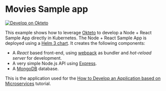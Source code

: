 # Movies Sample app

[![Develop on Okteto](https://okteto.com/develop-okteto.svg)](https://okteto.preview.okteto.net/#/deploy?repository=https://github.com/okteto/movies)

This example shows how to leverage [Okteto](https://github.com/okteto/okteto) to develop a Node + React Sample App directly in Kubernetes. The Node + React Sample App is deployed using a [Helm 3  chart](https://github.com/okteto/movies/tree/master/chart). It creates the following components:

- A *React* based front-end, using [webpack](https://webpack.js.org) as bundler and *hot-reload server* for development.
- A very simple Node.js API using [Express](https://expressjs.com).
- A [MongoDB](https://www.mongodb.com) database.

This is the application used for the [How to Develop an Application based on Microservices](https://okteto.com/docs/git-getting-started/index.html) tutorial.
